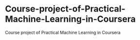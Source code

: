 # Course-project-of-Practical-Machine-Learning-in-Coursera
Course project of Practical Machine Learning in Coursera
